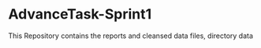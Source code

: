 # AdvanceTask-Sprint1
 This Repository contains the reports and cleansed data files, directory data
